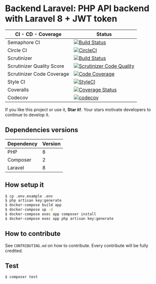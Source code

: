 Backend Laravel: PHP API backend with Laravel 8 + JWT token
===========================================================

| CI - CD - Coverage | Status |
| ------------------ | ------ |
| Semaphore CI | [![Build Status](https://sineverba.semaphoreci.com/badges/backend-laravel.svg)](https://sineverba.semaphoreci.com/projects/backend-laravel) |
| Circle CI | [![CircleCI](https://circleci.com/gh/sineverba/backend-laravel/tree/master.svg?style=svg)](https://circleci.com/gh/sineverba/backend-laravel/tree/master) |
| Scrutinizer | [![Build Status](https://scrutinizer-ci.com/g/sineverba/backend-laravel/badges/build.png?b=master)](https://scrutinizer-ci.com/g/sineverba/backend-laravel/build-status/master) |
| Scrutinizer Quality Score | [![Scrutinizer Code Quality](https://scrutinizer-ci.com/g/sineverba/backend-laravel/badges/quality-score.png?b=master)](https://scrutinizer-ci.com/g/sineverba/backend-laravel/?branch=master) |
| Scrutinizer Code Coverage | [![Code Coverage](https://scrutinizer-ci.com/g/sineverba/backend-laravel/badges/coverage.png?b=master)](https://scrutinizer-ci.com/g/sineverba/backend-laravel/?branch=master)                 |
| Style CI | [![StyleCI](https://github.styleci.io/repos/348120568/shield?branch=master)](https://github.styleci.io/repos/348120568?branch=master) |
| Coveralls | [![Coverage Status](https://coveralls.io/repos/github/sineverba/backend-laravel/badge.svg?branch=master)](https://coveralls.io/github/sineverba/backend-laravel?branch=master)                 |
| Codecov | [![codecov](https://codecov.io/gh/sineverba/backend-laravel/branch/master/graph/badge.svg)](https://codecov.io/gh/sineverba/backend-laravel)                                                   |

If you like this project or use it, **Star it!**. Your stars motivate developers to continue to develop it.

## Dependencies versions

| Dependency | Version |
| ---------- | ------- |
| PHP | 8 |
| Composer | 2 |
| Laravel | 8 |

## How setup it

```bash
$ cp .env.example .env
$ php artisan key:generate
$ docker-compose build app
$ docker-compose up -d
$ docker-compose exec app composer install
$ docker-compose exec app php artisan key:generate
```

## How to contribute
See `CONTRIBUTING.md` on how to contribute. Every contribute will be fully credited.

## Test
`$ composer test`
